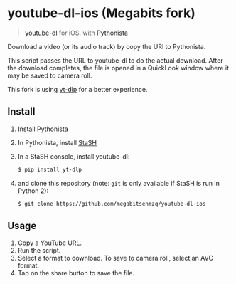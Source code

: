 # youtube-dl-ios (Megabits fork)

> [youtube-dl][youtube-dl] for iOS, with [Pythonista][pythonista]

Download a video (or its audio track) by copy the URl to Pythonista.

This script passes the
URL to youtube-dl to do the actual download. After the download completes, the
file is opened in a QuickLook window where it may be saved to camera roll.

This fork is using [yt-dlp][yt-dlp] for a better experience.

## Install

1. Install Pythonista
2. In Pythonista, install [StaSH][stash]
3. In a StaSH console, install youtube-dl:

    ```sh
    $ pip install yt-dlp
    ```

4. and clone this repository (note: `git` is only available if StaSH is run in
   Python 2):

    ```sh
    $ git clone https://github.com/megabitsenmzq/youtube-dl-ios
    ```


## Usage

1. Copy a YouTube URL.
2. Run the script.
3. Select a format to download. To save to camera roll, select an AVC format.
4. Tap on the share button to save the file.

[youtube-dl]: https://rg3.github.io/youtube-dl/
[yt-dlp]: https://github.com/yt-dlp/yt-dlp
[pythonista]: http://omz-software.com/pythonista/
[stash]:https://github.com/ywangd/stash
